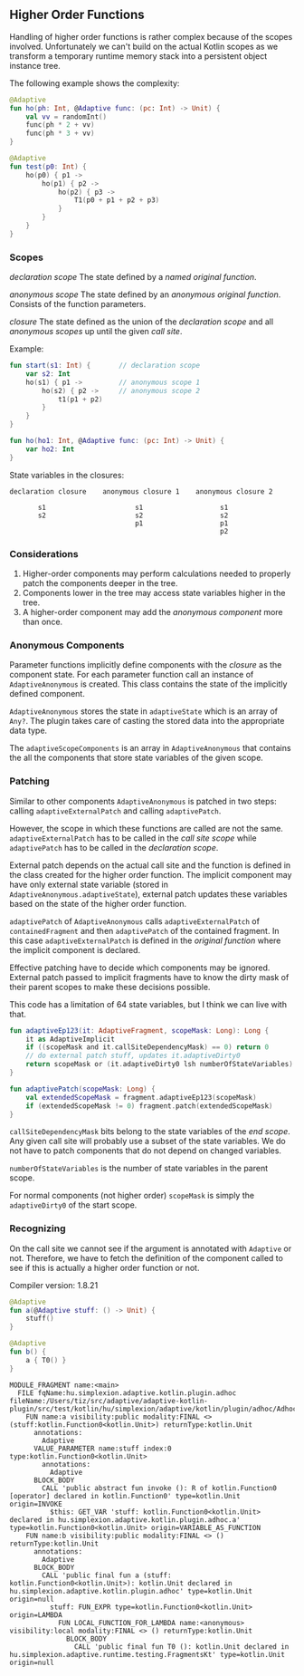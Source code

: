 ## Higher Order Functions

Handling of higher order functions is rather complex because of the scopes involved. Unfortunately we can't
build on the actual Kotlin scopes as we transform a temporary runtime memory stack into a persistent object instance
tree.

The following example shows the complexity:

```kotlin
@Adaptive
fun ho(ph: Int, @Adaptive func: (pc: Int) -> Unit) {
    val vv = randomInt()
    func(ph * 2 + vv)
    func(ph * 3 + vv)
}

@Adaptive
fun test(p0: Int) {
    ho(p0) { p1 ->
        ho(p1) { p2 ->
            ho(p2) { p3 ->
                T1(p0 + p1 + p2 + p3)
            }
        }
    }
}
```

### Scopes

*declaration scope* The state defined by a *named original function*.

*anonymous scope* The state defined by an *anonymous original function*. Consists of the function parameters.

*closure* The state defined as the union of the *declaration scope* and all *anonymous scopes* up until the given *call site*.

Example:

```kotlin
fun start(s1: Int) {       // declaration scope
    var s2: Int
    ho(s1) { p1 ->         // anonymous scope 1
        ho(s2) { p2 ->     // anonymous scope 2
            t1(p1 + p2)
        }
    }
}

fun ho(ho1: Int, @Adaptive func: (pc: Int) -> Unit) {
    var ho2: Int
}
```

State variables in the closures:

```
declaration closure    anonymous closure 1    anonymous closure 2

       s1                      s1                   s1
       s2                      s2                   s2
                               p1                   p1
                                                    p2
```

### Considerations

1. Higher-order components may perform calculations needed to properly patch the components deeper in the tree.
2. Components lower in the tree may access state variables higher in the tree.
3. A higher-order component may add the *anonymous component* more than once.

### Anonymous Components

Parameter functions implicitly define components with the *closure* as the component state.
For each parameter function call an instance of `AdaptiveAnonymous` is created. This class contains
the state of the implicitly defined component.

`AdaptiveAnonymous` stores the state in `adaptiveState` which is an array of `Any?`. The plugin takes care
of casting the stored data into the appropriate data type.

The `adaptiveScopeComponents` is an array in `AdaptiveAnonymous` that contains the all the components that store
state variables of the given scope.

### Patching

Similar to other components `AdaptiveAnonymous` is patched in two steps: calling `adaptiveExternalPatch` and calling `adaptivePatch`.

However, the scope in which these functions are called are not the same. `adaptiveExternalPatch` has to be called in the
*call site scope* while `adaptivePatch` has to be called in the *declaration scope*.

External patch depends on the actual call site and the function is defined in the class created for the higher order 
function. The implicit component may have only external state variable (stored in `AdaptiveAnonymous.adaptiveState`),
external patch updates these variables based on the state of the higher order function.

`adaptivePatch` of `AdaptiveAnonymous` calls `adaptiveExternalPatch` of `containedFragment` and then `adaptivePatch` of the contained
fragment. In this case `adaptiveExternalPatch` is defined in the *original function* where the implicit component is declared.














Effective patching have to decide which components may be ignored. External patch passed to implicit fragments have to
know the dirty mask of their parent scopes to make these decisions possible.

This code has a limitation of 64 state variables, but I think we can live with that.

```kotlin
fun adaptiveEp123(it: AdaptiveFragment, scopeMask: Long): Long {
    it as AdaptiveImplicit
    if ((scopeMask and it.callSiteDependencyMask) == 0) return 0
    // do external patch stuff, updates it.adaptiveDirty0
    return scopeMask or (it.adaptiveDirty0 lsh numberOfStateVariables)
}

fun adaptivePatch(scopeMask: Long) {
    val extendedScopeMask = fragment.adaptiveEp123(scopeMask)
    if (extendedScopeMask != 0) fragment.patch(extendedScopeMask)
}
```

`callSiteDependencyMask` bits belong to the state variables of the *end scope*. Any given call site will probably use
a subset of the state variables. We do not have to patch components that do not depend on changed variables.

`numberOfStateVariables` is the number of state variables in the parent scope.

For normal components (not higher order) `scopeMask` is simply the `adaptiveDirty0` of the start scope.

### Recognizing

On the call site we cannot see if the argument is annotated with `Adaptive` or not. Therefore, we have to fetch the
definition of the component called to see if this is actually a higher order function or not.

Compiler version: 1.8.21

```kotlin
@Adaptive
fun a(@Adaptive stuff: () -> Unit) {
    stuff()
}

@Adaptive
fun b() {
    a { T0() }
}
```

```text
MODULE_FRAGMENT name:<main>
  FILE fqName:hu.simplexion.adaptive.kotlin.plugin.adhoc fileName:/Users/tiz/src/adaptive/adaptive-kotlin-plugin/src/test/kotlin/hu/simplexion/adaptive/kotlin/plugin/adhoc/Adhoc.kt
    FUN name:a visibility:public modality:FINAL <> (stuff:kotlin.Function0<kotlin.Unit>) returnType:kotlin.Unit
      annotations:
        Adaptive
      VALUE_PARAMETER name:stuff index:0 type:kotlin.Function0<kotlin.Unit>
        annotations:
          Adaptive
      BLOCK_BODY
        CALL 'public abstract fun invoke (): R of kotlin.Function0 [operator] declared in kotlin.Function0' type=kotlin.Unit origin=INVOKE
          $this: GET_VAR 'stuff: kotlin.Function0<kotlin.Unit> declared in hu.simplexion.adaptive.kotlin.plugin.adhoc.a' type=kotlin.Function0<kotlin.Unit> origin=VARIABLE_AS_FUNCTION
    FUN name:b visibility:public modality:FINAL <> () returnType:kotlin.Unit
      annotations:
        Adaptive
      BLOCK_BODY
        CALL 'public final fun a (stuff: kotlin.Function0<kotlin.Unit>): kotlin.Unit declared in hu.simplexion.adaptive.kotlin.plugin.adhoc' type=kotlin.Unit origin=null
          stuff: FUN_EXPR type=kotlin.Function0<kotlin.Unit> origin=LAMBDA
            FUN LOCAL_FUNCTION_FOR_LAMBDA name:<anonymous> visibility:local modality:FINAL <> () returnType:kotlin.Unit
              BLOCK_BODY
                CALL 'public final fun T0 (): kotlin.Unit declared in hu.simplexion.adaptive.runtime.testing.FragmentsKt' type=kotlin.Unit origin=null
```